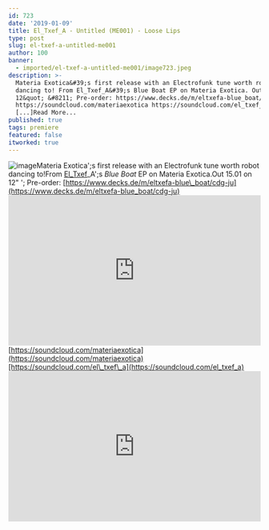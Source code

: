 ```yaml
---
id: 723
date: '2019-01-09'
title: El_Txef_A - Untitled (ME001) - Loose Lips
type: post
slug: el-txef-a-untitled-me001
author: 100
banner:
  - imported/el-txef-a-untitled-me001/image723.jpeg
description: >-
  Materia Exotica&#39;s first release with an Electrofunk tune worth robot
  dancing to! From El_Txef_A&#39;s Blue Boat EP on Materia Exotica. Out 15.01 on
  12&quot; &#8211; Pre-order: https://www.decks.de/m/eltxefa-blue_boat/cdg-ju
  https://soundcloud.com/materiaexotica https://soundcloud.com/el_txef_a
  [...]Read More...
published: true
tags: premiere
featured: false
itworked: true
---
```

![image](../imported/el-txef-a-untitled-me001/image723.jpeg)Materia Exotica';s first release with an Electrofunk tune worth robot dancing to!From [El\_Txef](https://www.residentadvisor.net/dj/el_txef_a)\_A';s _Blue Boat_ EP on Materia Exotica.Out 15.01 on 12" '; Pre-order: [https://www.decks.de/m/eltxefa-blue\_boat/cdg-ju](https://www.decks.de/m/eltxefa-blue_boat/cdg-ju)<iframe width='100%' height='300' scrolling='no' frameborder='no' allow='autoplay' src='https://w.soundcloud.com/player/?url=https%3A//api.soundcloud.com/tracks/556535346&color=%23ff5500&auto_play=false&hide_related=false&show_comments=true&show_user=true&show_reposts=false&show_teaser=true'></iframe>[https://soundcloud.com/materiaexotica](https://soundcloud.com/materiaexotica)[https://soundcloud.com/el\_txef\_a](https://soundcloud.com/el_txef_a)<iframe width='100%' height='300' scrolling='no' frameborder='no' allow='autoplay' src='https://www.youtube.com/embed/XSu_f8V6_Qk'></iframe>